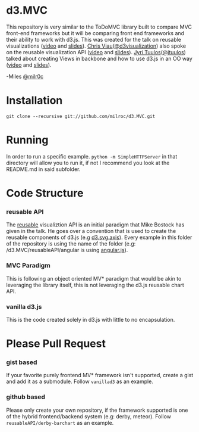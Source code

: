 d3.MVC
==============

This repository is very similar to the ToDoMVC library built to compare MVC front-end frameworks but it will be comparing front end frameworks and their ability to work with d3.js. This was created for the talk on reusable visualizations ([video](http://youtu.be/Hd2rye9a9kk) and [slides](http://bl.ocks.org/milroc/raw/5553051/#0)). [Chris Viau](https://github.com/biovisualize)([@d3visualization](https://twitter.com/d3visualization)) also spoke on the reusable visualization API ([video](http://youtu.be/BI1MhRdPFtU) and [slides](https://docs.google.com/presentation/d/1YMwsyl0r1XXMS-V1ZWXgpPApFf4ZqEbLbt_P-Vwvv1k/edit#slide=id.p)). [Jyri Tuulos](https://github.com/jtuulos)([@jtuulos](https://twitter.com/jtuulos)) talked about creating Views in backbone and how to use d3.js in an OO way ([video](http://youtu.be/kqSc9YAZUi8) and [slides](http://jtuulos.github.io/bayd3-may2013/#/)).

-Miles
[@milr0c](https://twitter.com/Milr0c)

# Installation

`git clone --recursive git://github.com/milroc/d3.MVC.git`

# Running

In order to run a specific example. `python -m SimpleHTTPServer` in that directory will allow you to run it, if not I recommend you look at the README.md in said subfolder.

# Code Structure

### reusable API

The [reusable](http://bost.ocks.org/mike/chart/) visualiztion API is an initial paradigm that Mike Bostock has given in the talk. He goes over a convention that is used to create the reusable components of d3.js (e.g [d3.svg.axis](https://github.com/mbostock/d3/wiki/SVG-Axes)). Every example in this folder of the repository is using the name of the folder (e.g: /d3.MVC/reusableAPI/angular is using [angular.js](http://angularjs.org/)). 

### MVC Paradigm

This is following an object oriented MV* paradigm that would be akin to leveraging the library itself, this is not leveraging the d3.js reusable chart API.

### vanilla d3.js

This is the code created solely in d3.js with little to no encapsulation.

# Please Pull Request

### gist based

If your favorite purely frontend MV* framework isn't supported, create a gist and add it as a submodule. Follow `vanillad3` as an example.

### github based

Please only create your own repository, if the framework supported is one of the hybrid frontend/backend system (e.g: derby, meteor). Follow `reusableAPI/derby-barchart` as an example.